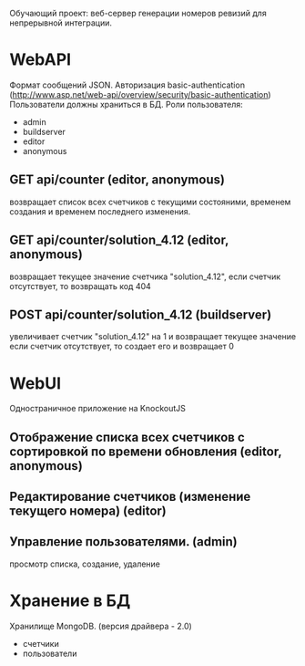 Обучающий проект: веб-сервер генерации номеров ревизий для непрерывной интеграции.

# WebAPI 
Формат сообщений JSON.
Авторизация basic-authentication (http://www.asp.net/web-api/overview/security/basic-authentication)
Пользователи должны храниться в БД. 
Роли пользователя:
* admin
* buildserver
* editor
* anonymous

## GET api/counter (editor, anonymous)
возвращает список всех счетчиков с текущими состояними, временем создания и временем последнего изменения.

## GET api/counter/solution_4.12 (editor, anonymous)
возвращает текущее значение счетчика "solution_4.12", если счетчик отсутствует, то возвращать код 404

## POST api/counter/solution_4.12 (buildserver)
увеличивает счетчик "solution_4.12" на 1 и возвращает текущее значение 
если счетчик отсутствует, то создает его и возвращает 0

# WebUI
Одностраничное приложение на KnockoutJS

## Отображение списка всех счетчиков с сортировкой по времени обновления (editor, anonymous)

## Редактирование счетчиков (изменение текущего номера) (editor)

## Управление пользователями. (admin)
просмотр списка, создание, удаление 

# Хранение в БД
Хранилище MongoDB. (версия драйвера - 2.0)
* счетчики
* пользователи